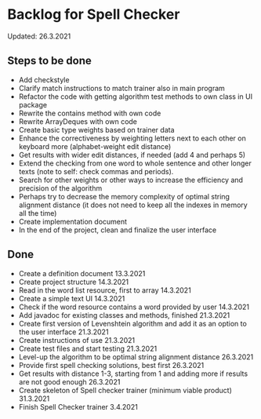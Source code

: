 # Backlog for Spell Checker

Updated: 26.3.2021

## Steps to be done

* Add checkstyle
* Clarify match instructions to match trainer also in main program
* Refactor the code with getting algorithm test methods to own class in UI package
* Rewrite the contains method with own code
* Rewrite ArrayDeques with own code
* Create basic type weights based on trainer data
* Enhance the correctiveness by weighting letters next to each other on keyboard more (alphabet-weight edit distance)
* Get results with wider edit distances, if needed (add 4 and perhaps 5)
* Extend the checking from one word to whole sentence and other longer texts (note to self: check commas and periods).
* Search for other weights or other ways to increase the efficiency and precision of the algorithm
* Perhaps try to decrease the memory complexity of optimal string alignment distance (it does not need to keep all the indexes in memory all the time)
* Create implementation document
* In the end of the project, clean and finalize the user interface

## Done

* Create a definition document 13.3.2021
* Create project structure 14.3.2021
* Read in the word list resource, first to array 14.3.2021
* Create a simple text UI 14.3.2021
* Check if the word resource contains a word provided by user 14.3.2021
* Add javadoc for existing classes and methods, finished 21.3.2021
* Create first version of Levenshtein algorithm and add it as an option to the user interface 21.3.2021
* Create instructions of use 21.3.2021
* Create test files and start testing 21.3.2021
* Level-up the algorithm to be optimal string alignment distance 26.3.2021
* Provide first spell checking solutions, best first 26.3.2021
* Get results with distance 1-3, starting from 1 and adding more if results are not good enough 26.3.2021
* Create skeleton of Spell checker trainer (minimum viable product) 31.3.2021
* Finish Spell Checker trainer 3.4.2021
